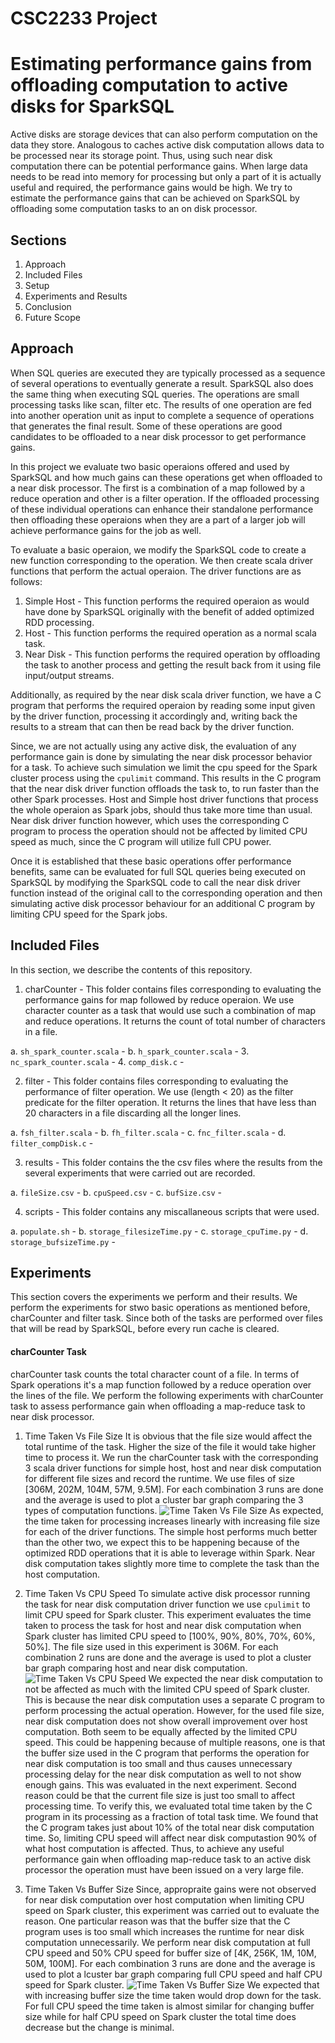 # CSC2233 Project
# Estimating performance gains from offloading computation to active disks for SparkSQL
Active disks are storage devices that can also perform computation on the data they store. Analogous to caches active disk computation allows data to be processed near its storage point. Thus, using such near disk computation there can be potential performance gains. When large data needs to be read into memory for processing but only a part of it is actually useful and required, the performance gains would be high. We try to estimate the performance gains that can be achieved on SparkSQL by offloading some computation tasks to an on disk processor.

## Sections
1. Approach
2. Included Files
3. Setup
4. Experiments and Results
5. Conclusion
6. Future Scope

## Approach
When SQL queries are executed they are typically processed as a sequence of several operations to eventually generate a result. SparkSQL also does the same thing when executing SQL queries. The operations are small processing tasks like scan, filter etc. The results of one operation are fed into another operation unit as input to complete a sequence of operations that generates the final result. Some of these operations are good candidates to be offloaded to a near disk processor to get performance gains.

In this project we evaluate two basic operaions offered and used by SparkSQL and how much gains can these operations get when offloaded to a near disk processor. The first is a combination of a map followed by a reduce operation and other is a filter operation. If the offloaded processing of these individual operations can enhance their standalone performance then offloading these operaions when they are a part of a larger job will achieve performance gains for the job as well.

To evaluate a basic operaion, we modify the SparkSQL code to create a new function corresponding to the operation. We then create scala driver functions that perform the actual operaion. The driver functions are as follows:
1. Simple Host - This function performs the required operaion as would have done by SparkSQL originally with the benefit of added optimized RDD processing.
2. Host - This function performs the required operation as a normal scala task.
3. Near Disk - This function performs the required operation by offloading the task to another process and getting the result back from it using file input/output streams.

Additionally, as required by the near disk scala driver function, we have a C program that performs the required operaion by reading some input given by the driver function, processing it accordingly and, writing back the results to a stream that can then be read back by the driver function.

Since, we are not actually using any active disk, the evaluation of any performance gain is done by simulating the near disk processor behavior for a task. To achieve such simulation we limit the cpu speed for the Spark cluster process using the `cpulimit` command. This results in the C program that the near disk driver function offloads the task to, to run faster than the other Spark processes. Host and Simple host driver functions that process the whole operaion as Spark jobs, should thus take more time than usual. Near disk driver function however, which uses the corresponding C program to process the operation should not be affected by limited CPU speed as much, since the C program will utilize full CPU power.

Once it is established that these basic operations offer performance benefits, same can be evaluated for full SQL queries being executed on SparkSQL by modifying the SparkSQL code to call the near disk driver function instead of the original call to the corresponding operation and then simulating active disk processor behaviour for an additional C program by limiting CPU speed for the Spark jobs.

## Included Files
In this section, we describe the contents of this repository.
1. charCounter - This folder contains files corresponding to evaluating the performance gains for map followed by reduce operaion. We use character counter as a task that would use such a combination of map and reduce operations. It returns the count of total number of characters in a file.

  a. `sh_spark_counter.scala` -
  b. `h_spark_counter.scala` - 
  3. `nc_spark_counter.scala` - 
  4. `comp_disk.c` - 
  
2. filter - This folder contains files corresponding to evaluating the performance of filter operation. We use (length < 20) as the filter predicate for the filter operation. It returns the lines that have less than 20 characters in a file discarding all the longer lines.

  a. `fsh_filter.scala` - 
  b. `fh_filter.scala` - 
  c. `fnc_filter.scala` - 
  d. `filter_compDisk.c` - 

3. results - This folder contains the the csv files where the results from the several experiments that were carried out are recorded.

  a. `fileSize.csv` - 
  b. `cpuSpeed.csv` - 
  c. `bufSize.csv` - 

4. scripts - This folder contains any miscallaneous scripts that were used.

  a. `populate.sh` - 
  b. `storage_filesizeTime.py` - 
  c. `storage_cpuTime.py` - 
  d. `storage_bufsizeTime.py` - 

## Experiments
This section covers the experiments we perform and their results. We perform the experiments for stwo basic operations as mentioned before, charCounter and filter task. Since both of the tasks are performed over files that will be read by SparkSQL, before every run cache is cleared.

#### charCounter Task
charCounter task counts the total character count of a file. In terms of Spark operations it's a map function followed by a reduce operation over the lines of the file. We perform the following experiments with charCounter task to assess performance gain when offloading a map-reduce task to near disk processor.

1. Time Taken Vs File Size
It is obvious that the file size would affect the total runtime of the task. Higher the size of the file it would take higher time to process it. We run the charCounter task with the corresponding 3 scala driver functions for simple host, host and near disk computation for different file sizes and record the runtime. We use files of size [306M, 202M, 104M, 57M, 9.5M]. For each combination 3 runs are done and the average is used to plot a cluster bar graph comparing the 3 types of computation functions.
![Time Taken Vs File Size](https://raw.github.com/bapataks/CSC2233_project/master/results/taskTImeVSfileSizse.png "Time Taken Vs File Size")
As expected, the time taken for processing increases linearly with increasing file size for each of the driver functions. The simple host performs much better than the other two, we expect this to be happening because of the optimized RDD operations that it is able to leverage within Spark. Near disk computation takes slightly more time to complete the task than the host computation.

2. Time Taken Vs CPU Speed
To simulate active disk processor running the task for near disk computation driver function we use `cpulimit` to limit CPU speed for Spark cluster. This experiment evaluates the time taken to process the task for host and near disk computation when Spark cluster has limited CPU speed to [100%, 90%, 80%, 70%, 60%, 50%]. The file size used in this experiment is 306M. For each combination 2 runs are done and the average is used to plot a cluster bar graph comparing host and near disk computation.
![Time Taken Vs CPU Speed](results/taskTimeVScpuLimit.png "Time Taken Vs CPU Speed")
We expected the near disk computation to not be affected as much with the limited CPU speed of Spark cluster. This is because the near disk computation uses a separate C program to perform processing the actual operation. However, for the used file size, near disk computation does not show overall improvement over host computation. Both seem to be equally affected by the limited CPU speed. This could be happening because of multiple reasons, one is that the buffer size used in the C program that performs the operation for near disk computation is too small and thus causes unnecessary processing delay for the near disk computation as well to not show enough gains. This was evaluated in the next experiment. Second reason could be that the current file size is just too small to affect processing time. To verify this, we evaluated total time taken by the C program in its processing as a fraction of total task time. We found that the C program takes just about 10% of the total near disk computation time. So, limiting CPU speed will affect near disk computastion 90% of what host computation is affected. Thus, to achieve any useful performance gain when offloading map-reduce task to an active disk processor the operation must have been issued on a very large file.

3. Time Taken Vs Buffer Size
Since, appropraite gains were not observed for near disk computation over host computation when limiting CPU speed on Spark cluster, this experiment was carried out to evaluate the reason. One particular reason was that the buffer size that the C program uses is too small which increases the runtime for near disk computation unnecessarily. We perform near disk computation at full CPU speed and 50% CPU speed for buffer size of [4K, 256K, 1M, 10M, 50M, 100M]. For each combination 3 runs are done and the average is used to plot a lcuster bar graph comparing full CPU speed and half CPU speed for Spark cluster.
![Time Taken Vs Buffer Size](/results/taskTimeVSbufSize.png "Time Taken Vs Buffer Size")
We expected that with increasing buffer size the time taken would drop down for the task. For full CPU speed the time taken is almost similar for changing buffer size while for half CPU speed on Spark cluster the total time does decrease but the change is minimal.
